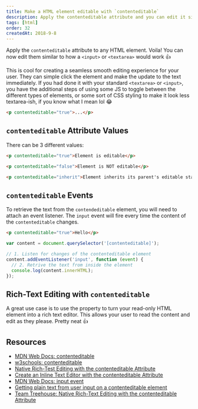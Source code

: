 ```yaml
---
title: Make a HTML element editable with `contenteditable`
description: Apply the contenteditable attribute and you can edit it similar to <input> or <textarea>. Users can click on the text and make an update creating a smooth editing experience.
tags: [html]
order: 32
createdAt: 2018-9-8
---
```


Apply the `contenteditable` attribute to any HTML element. Voila! You can now edit them similar to how a `<input>` or `<textarea>` would work 👍

This is cool for creating a seamless smooth editing experience for your user. They can simple click the element and make the update to the text immediately. If you had done it with your standard `<textarea>` or `<input>`, you have the additional steps of using some JS to toggle between the different types of elements, or some sort of CSS styling to make it look less textarea-ish, if you know what I mean lol 😂

```html
<p contenteditable="true">...</p>
```

## `contenteditable` Attribute Values

There can be 3 different values:

```html
<p contenteditable="true">Element is editable</p>

<p contenteditable="false">Element is NOT editable</p>

<p contenteditable="inherit">Element inherits its parent's editable status</p>
```

## `contenteditable` Events

To retrieve the text from the `contendeditable` element, you will need to attach an event listener. The `input` event will fire every time the content of the `contenteditable` changes.

```html
<p contenteditable="true">Hello</p>
```

```javascript
var content = document.querySelector('[contenteditable]');

// 1. Listen for changes of the contenteditable element
content.addEventListener('input', function (event) {
  // 2. Retrive the text from inside the element
  console.log(content.innerHTML);
});
```

## Rich-Text Editing with `contenteditable`

A great use case is to use the property to turn your read-only HTML element into a rich text editor. This allows your user to read the content and edit as they please. Pretty neat 👍

## Resources

- [MDN Web Docs: contenteditable](https://developer.mozilla.org/en-US/docs/Web/API/HTMLElement/contentEditable)
- [w3schools: contenteditable](https://www.w3schools.com/TAGS/att_global_contenteditable.asp)
- [Native Rich-Test Editing with the contenteditable Attribute](http://blog.teamtreehouse.com/native-rich-text-editing-with-the-contenteditable-attribute)
- [Create an Inline Text Editor with the contenteditable Attribute](https://code.tutsplus.com/tutorials/create-an-inline-text-editor-with-the-contenteditable-attribute--cms-25655)
- [MDN Web Docs: input event](https://developer.mozilla.org/en-US/docs/Web/Events/input)
- [Getting plain text from user input on a contenteditable element](https://medium.com/@albertogasparin/getting-plain-text-from-user-input-on-a-contenteditable-element-b711aba2cb36)
- [Team Treehouse: Native Rich-Text Editing with the contenteditable Attribute](https://blog.teamtreehouse.com/native-rich-text-editing-with-the-contenteditable-attribute)
